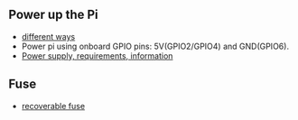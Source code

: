 ## Power up the Pi

- [different ways](https://robocraze.com/blogs/post/how-do-i-power-my-raspberry-pi)
- Power pi using onboard GPIO pins: 5V(GPIO2/GPIO4) and GND(GPIO6).
- [Power supply, requirements, information](https://github.com/raspberrypi/documentation/blob/develop/documentation/asciidoc/computers/raspberry-pi/power-supplies.adoc)


## Fuse
- [recoverable fuse](https://community.element14.com/products/raspberry-pi/f/forum/11461/raspberry-pi-fuse---have-you-ever-tripped-it)
